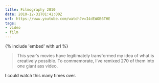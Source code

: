 ```yaml
---
title: Filmography 2010
date: 2010-12-31T01:41:00Z
url: https://www.youtube.com/watch?v=I4dEWOB6THE
tags:
- video
- film
---
```

{% include 'embed' with url %}

> This year’s movies have legitimately transformed my idea of what is creatively possible. To commemorate, I’ve remixed 270 of them into one giant ass video.

I could watch this many times over.
